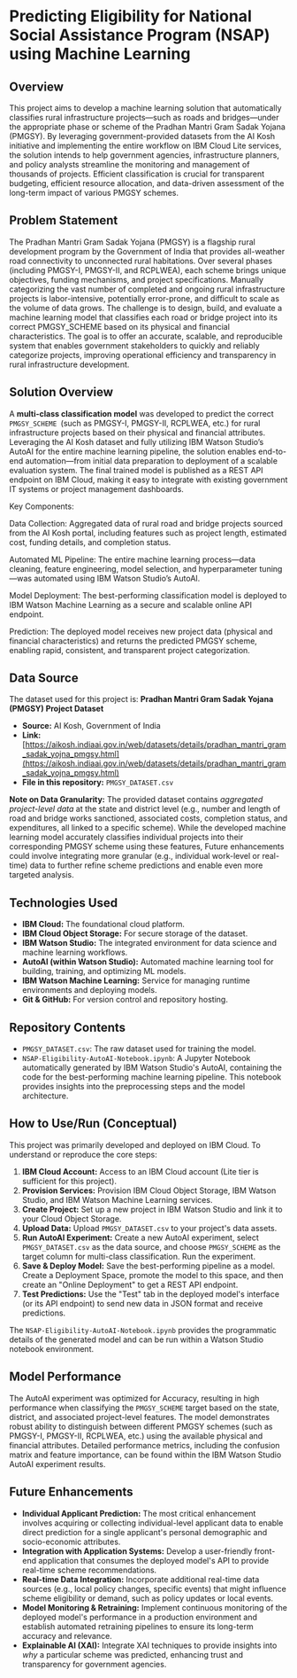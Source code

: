 # Predicting Eligibility for National Social Assistance Program (NSAP) using Machine Learning

## Overview

This project aims to develop a machine learning solution that automatically classifies rural infrastructure projects—such as roads and bridges—under the appropriate phase or scheme of the Pradhan Mantri Gram Sadak Yojana (PMGSY). By leveraging government-provided datasets from the AI Kosh initiative and implementing the entire workflow on IBM Cloud Lite services, the solution intends to help government agencies, infrastructure planners, and policy analysts streamline the monitoring and management of thousands of projects. Efficient classification is crucial for transparent budgeting, efficient resource allocation, and data-driven assessment of the long-term impact of various PMGSY schemes.

## Problem Statement

The Pradhan Mantri Gram Sadak Yojana (PMGSY) is a flagship rural development program by the Government of India that provides all-weather road connectivity to unconnected rural habitations. Over several phases (including PMGSY-I, PMGSY-II, and RCPLWEA), each scheme brings unique objectives, funding mechanisms, and project specifications. Manually categorizing the vast number of completed and ongoing rural infrastructure projects is labor-intensive, potentially error-prone, and difficult to scale as the volume of data grows. The challenge is to design, build, and evaluate a machine learning model that classifies each road or bridge project into its correct PMGSY_SCHEME based on its physical and financial characteristics. The goal is to offer an accurate, scalable, and reproducible system that enables government stakeholders to quickly and reliably categorize projects, improving operational efficiency and transparency in rural infrastructure development.

## Solution Overview

A **multi-class classification model** was developed to predict the correct `PMGSY_SCHEME `(such as PMGSY-I, PMGSY-II, RCPLWEA, etc.) for rural infrastructure projects based on their physical and financial attributes. Leveraging the AI Kosh dataset and fully utilizing IBM Watson Studio’s AutoAI for the entire machine learning pipeline, the solution enables end-to-end automation—from initial data preparation to deployment of a scalable evaluation system. The final trained model is published as a REST API endpoint on IBM Cloud, making it easy to integrate with existing government IT systems or project management dashboards.

Key Components:

Data Collection: Aggregated data of rural road and bridge projects sourced from the AI Kosh portal, including features such as project length, estimated cost, funding details, and completion status.

Automated ML Pipeline: The entire machine learning process—data cleaning, feature engineering, model selection, and hyperparameter tuning—was automated using IBM Watson Studio’s AutoAI.

Model Deployment: The best-performing classification model is deployed to IBM Watson Machine Learning as a secure and scalable online API endpoint.

Prediction: The deployed model receives new project data (physical and financial characteristics) and returns the predicted PMGSY scheme, enabling rapid, consistent, and transparent project categorization.

## Data Source

The dataset used for this project is:
**Pradhan Mantri Gram Sadak Yojana (PMGSY) Project Dataset**
* **Source:** AI Kosh, Government of India
* **Link:** [https://aikosh.indiaai.gov.in/web/datasets/details/pradhan_mantri_gram_sadak_yojna_pmgsy.html](https://aikosh.indiaai.gov.in/web/datasets/details/pradhan_mantri_gram_sadak_yojna_pmgsy.html)
* **File in this repository:** `PMGSY_DATASET.csv`

**Note on Data Granularity:** 
The provided dataset contains *aggregated project-level data* at the state and district level (e.g., number and length of road and bridge works sanctioned, associated costs, completion status, and expenditures, all linked to a specific scheme). While the developed machine learning model accurately classifies individual projects into their corresponding PMGSY scheme using these features, Future enhancements could involve integrating more granular (e.g., individual work-level or real-time) data to further refine scheme predictions and enable even more targeted analysis.

## Technologies Used

* **IBM Cloud:** The foundational cloud platform.
* **IBM Cloud Object Storage:** For secure storage of the dataset.
* **IBM Watson Studio:** The integrated environment for data science and machine learning workflows.
* **AutoAI (within Watson Studio):** Automated machine learning tool for building, training, and optimizing ML models.
* **IBM Watson Machine Learning:** Service for managing runtime environments and deploying models.
* **Git & GitHub:** For version control and repository hosting.

## Repository Contents

* `PMGSY_DATASET.csv`: The raw dataset used for training the model.
* `NSAP-Eligibility-AutoAI-Notebook.ipynb`: A Jupyter Notebook automatically generated by IBM Watson Studio's AutoAI, containing the code for the best-performing machine learning pipeline. This notebook provides insights into the preprocessing steps and the model architecture.

## How to Use/Run (Conceptual)

This project was primarily developed and deployed on IBM Cloud. To understand or reproduce the core steps:

1.  **IBM Cloud Account:** Access to an IBM Cloud account (Lite tier is sufficient for this project).
2.  **Provision Services:** Provision IBM Cloud Object Storage, IBM Watson Studio, and IBM Watson Machine Learning services.
3.  **Create Project:** Set up a new project in IBM Watson Studio and link it to your Cloud Object Storage.
4.  **Upload Data:** Upload `PMGSY_DATASET.csv` to your project's data assets.
5.  **Run AutoAI Experiment:** Create a new AutoAI experiment, select `PMGSY_DATASET.csv` as the data source, and choose `PMGSY_SCHEME` as the target column for multi-class classification. Run the experiment.
6.  **Save & Deploy Model:** Save the best-performing pipeline as a model. Create a Deployment Space, promote the model to this space, and then create an "Online Deployment" to get a REST API endpoint.
7.  **Test Predictions:** Use the "Test" tab in the deployed model's interface (or its API endpoint) to send new data in JSON format and receive predictions.

The `NSAP-Eligibility-AutoAI-Notebook.ipynb` provides the programmatic details of the generated model and can be run within a Watson Studio notebook environment.

## Model Performance

The AutoAI experiment was optimized for Accuracy, resulting in high performance when classifying the `PMGSY_SCHEME` target based on the state, district, and associated project-level features. The model demonstrates robust ability to distinguish between different PMGSY schemes (such as PMGSY-I, PMGSY-II, RCPLWEA, etc.) using the available physical and financial attributes. Detailed performance metrics, including the confusion matrix and feature importance, can be found within the IBM Watson Studio AutoAI experiment results.

## Future Enhancements

* **Individual Applicant Prediction:** The most critical enhancement involves acquiring or collecting individual-level applicant data to enable direct prediction for a single applicant's personal demographic and socio-economic attributes.
* **Integration with Application Systems:** Develop a user-friendly front-end application that consumes the deployed model's API to provide real-time scheme recommendations.
* **Real-time Data Integration:** Incorporate additional real-time data sources (e.g., local policy changes, specific events) that might influence scheme eligibility or demand, such as policy updates or local events.
* **Model Monitoring & Retraining:** Implement continuous monitoring of the deployed model's performance in a production environment and establish automated retraining pipelines to ensure its long-term accuracy and relevance.
* **Explainable AI (XAI):** Integrate XAI techniques to provide insights into *why* a particular scheme was predicted, enhancing trust and transparency for government agencies.
